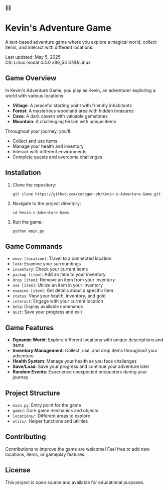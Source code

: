🌈🌈
# Kevin's Adventure Game

A text-based adventure game where you explore a magical world, collect items, and interact with different locations.

Last updated: May 5, 2025  
OS: Linux modal 4.4.0 x86_64 GNU/Linux

## Game Overview

In Kevin's Adventure Game, you play as Kevin, an adventurer exploring a world with various locations:
- **Village**: A peaceful starting point with friendly inhabitants
- **Forest**: A mysterious woodland area with hidden treasures
- **Cave**: A dark cavern with valuable gemstones
- **Mountain**: A challenging terrain with unique items

Throughout your journey, you'll:
- Collect and use items
- Manage your health and inventory
- Interact with different environments
- Complete quests and overcome challenges

## Installation

1. Clone the repository:
   ```
   git clone https://github.com/codegen-sh/Kevin-s-Adventure-Game.git
   ```

2. Navigate to the project directory:
   ```
   cd Kevin-s-Adventure-Game
   ```

3. Run the game:
   ```
   python main.py
   ```

## Game Commands

- `move [location]`: Travel to a connected location
- `look`: Examine your surroundings
- `inventory`: Check your current items
- `pickup [item]`: Add an item to your inventory
- `drop [item]`: Remove an item from your inventory
- `use [item]`: Utilize an item in your inventory
- `examine [item]`: Get details about a specific item
- `status`: View your health, inventory, and gold
- `interact`: Engage with your current location
- `help`: Display available commands
- `quit`: Save your progress and exit

## Game Features

- **Dynamic World**: Explore different locations with unique descriptions and items
- **Inventory Management**: Collect, use, and drop items throughout your adventure
- **Health System**: Manage your health as you face challenges
- **Save/Load**: Save your progress and continue your adventure later
- **Random Events**: Experience unexpected encounters during your journey

## Project Structure

- `main.py`: Entry point for the game
- `game/`: Core game mechanics and objects
- `locations/`: Different areas to explore
- `utils/`: Helper functions and utilities

## Contributing

Contributions to improve the game are welcome! Feel free to add new locations, items, or gameplay features.

## License

This project is open source and available for educational purposes.

